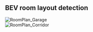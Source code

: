 
## BEV room layout detection

<img width = 600/>  ![RoomPlan_Garage](resources/roomplan/Garage_20Dec_sold2_img_d_recording.gif)  
<img width = 600/>  ![RoomPlan_Corridor](resources/roomplan/Corridor_19Dec_sold2_img_d_recording.gif)  